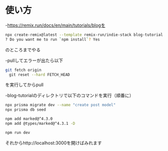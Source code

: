 # 使い方

-https://remix.run/docs/en/main/tutorials/blogを
  ```sh
  npx create-remix@latest --template remix-run/indie-stack blog-tutorial
  ? Do you want me to run `npm install`? Yes
  ```
 のところまでやる

-pullしてエラーが出たら以下
  ```sh
  git fetch origin
　git reset --hard FETCH_HEAD
  ```
 を実行してからpull

-blog-tutorialのディレクトリで以下のコマンドを実行（順番に）
  ```sh
  npx prisma migrate dev --name "create post model"
  npx prisma db seed

  npm add marked@^4.3.0
  npm add @types/marked@^4.3.1 -D

  npm run dev
  ```

それからhttp://localhost:3000を開けばみれます
